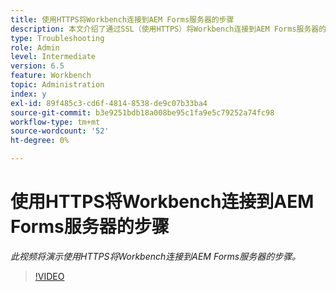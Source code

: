 ```yaml
---
title: 使用HTTPS将Workbench连接到AEM Forms服务器的步骤
description: 本文介绍了通过SSL（使用HTTPS）将Workbench连接到AEM Forms服务器的步骤
type: Troubleshooting
role: Admin
level: Intermediate
version: 6.5
feature: Workbench
topic: Administration
index: y
exl-id: 89f485c3-cd6f-4814-8538-de9c07b33ba4
source-git-commit: b3e9251bdb18a008be95c1fa9e5c79252a74fc98
workflow-type: tm+mt
source-wordcount: '52'
ht-degree: 0%

---
```


# 使用HTTPS将Workbench连接到AEM Forms服务器的步骤

*此视频将演示使用HTTPS将Workbench连接到AEM Forms服务器的步骤。*

>[!VIDEO](https://video.tv.adobe.com/v/335482?quality=12&learn=on)
